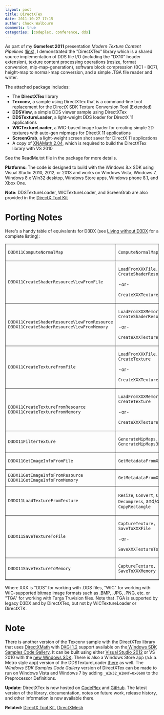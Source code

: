 ```yaml
---
layout: post
title: DirectXTex
date: 2011-10-27 17:15
author: Chuck Walbourn
comments: true
categories: [codeplex, conference, dds]
---
```

As part of my <strong>Gamefest 2011</strong> presentation <em>Modern Texture Content Pipelines </em> (<a href="https://walbourn.github.io/download/Graphics-Modern-Texture-Content-Pipelines.zip">link</a>), I demonstrated the "DirectXTex" library which is a shared source implementation of DDS file I/O (including the "DX10" header extension), texture content processing operations (resize, format conversion, mip-map-generation), software block compression (BC1 - BC7), height-map to normal-map conversion, and a simple .TGA file reader and writer.
<!--more-->

The attached package includes:

<ul>
<li>The <strong>DirectXTex</strong> library</li>
<li><strong>Texconv</strong>, a sample using DirectXTex that is a command-line tool replacement for the DirectX SDK Texture Conversion Tool (Extended)</li>
<li><strong>DDSView</strong>, a simple DDS viewer sample using DirectXTex</li>
<li><strong>DDSTextureLoader</strong>, a light-weight DDS loader for DirectX 11 applications</li>
<li><strong>WICTextureLoader</strong>, a WIC-based image loader for creating simple 2D textures with auto-gen mipmaps for DirectX 11 applications</li>
<li><strong>ScreenGrab</strong>, a light-weight screen shot saver for DirectX 11 applications</li>
<li>A copy of <a href="https://walbourn.github.io/xna-math-version-2-04/">XNAMath 2.04</a>, which is required to build the DirectXTex library with VS 2010</li>
</ul>

See the ReadMe.txt file in the package for more details.

<strong>Platforms: </strong>The code is designed to build with the Windows 8.x SDK using Visual Studio 2010, 2012, or 2013 and works on Windows Vista, Windows 7, Windows 8.x Win32 desktop, Windows Store apps, Windows phone 8.1, and Xbox One.

<strong>Note:</strong> DDSTextureLoader, WICTextureLoader, and ScreenGrab are also provided in the <a href="https://walbourn.github.io/directxtk/">DirectX Tool Kit</a>

<h1>Porting Notes</h1>

<p>Here's a handy table of equivalents for D3DX (see <a href="https://walbourn.github.io/living-without-d3dx/">Living without D3DX</a> for a complete listing):</p>
<table border="1">
<tbody>
<tr>
<td><code>D3DX11ComputeNormalMap</code></td>
<td>
<p><code>ComputeNormalMap</code></p>
</td>
</tr>
<tr>
<td><code>D3DX11CreateShaderResourceViewFromFile</code></td>
<td>
<p><code>LoadFromXXXFile, CreateShaderResourceView</code></p>
<p>-or-</p>
<p><code>CreateXXXTextureFromFile</code></p>
</td>
</tr>
<tr>
<td><code>D3DX11CreateShaderResourceViewFromResource<br />D3DX11CreateShaderResourceViewFromMemory</code></td>
<td>
<p><code>LoadFromXXXMemory, CreateShaderResourceView</code></p>
<p>-or-</p>
<p><code>CreateXXXTextureFromMemory</code></p>
</td>
</tr>
<tr>
<td><code>D3DX11CreateTextureFromFile</code></td>
<td>
<p><code>LoadFromXXXFile, CreateTexture</code></p>
<p>-or-</p>
<p><code>CreateXXXTextureFromFile</code></p>
</td>
</tr>
<tr>
<td><code>D3DX11CreateTextureFromResource<br />D3DX11CreateTextureFromMemory </code></td>
<td>
<p><code>LoadFromXXXMemory, CreateTexture</code></p>
<p>-or-</p>
<p><code>CreateXXXTextureFromMemory</code></p>
</td>
</tr>
<tr>
<td><code>D3DX11FilterTexture</code></td>
<td>
<p><code>GenerateMipMaps, GenerateMipMaps3D</code></p>
</td>
</tr>
<tr>
<td><code>D3DX11GetImageInfoFromFile</code></td>
<td>
<p><code>GetMetadataFromXXXFile</code></p>
</td>
</tr>
<tr>
<td><code>D3DX11GetImageInfoFromResource<br />D3DX11GetImageInfoFromMemory</code></td>
<td>
<p><code>GetMetadataFromXXXMemory</code></p>
</td>
</tr>
<tr>
<td><code>D3DX11LoadTextureFromTexture</code></td>
<td>
<p><code>Resize</code>, <code>Convert</code>, <code>Compress</code>, <code>Decompress</code>, and/or <code>CopyRectangle</code></p>
</td>
</tr>
<tr>
<td><code>D3DX11SaveTextureToFile</code></td>
<td>
<p><code>CaptureTexture, SaveToXXXFile</code></p>
<p>-or-</p>
<p><code>SaveXXXTextureToFile</code></p>
</td>
</tr>
<tr>
<td><code>D3DX11SaveTextureToMemory</code></td>
<td>
<p><code>CaptureTexture, SaveToXXXMemory </code></p>
</td>
</tr>
</tbody>
</table>

Where XXX is "DDS" for working with .DDS files, "WIC" for working with WIC-supported bitmap image formats such as .BMP, .JPG, .PNG, etc. or "TGA" for working with Targa Truvision files. Note that .TGA is supported by legacy D3DX and by DirectXTex, but not by WICTextureLoader or DirectXTK.

<h1>Note</h1>

There is another version of the Texconv sample with the DirectXTex library that uses <a href="https://walbourn.github.io/introducing-directxmath/">DirectXMath</a> with <a href="https://docs.microsoft.com/en-us/windows/desktop/direct3ddxgi/dxgi-1-2-improvements">DXGI 1.2</a> support available on the<a href="http://code.msdn.microsoft.com/windowsdesktop/DirectX-11-Texture-fecd4824"> Windows SDK Samples Code Gallery</a>. It can be built using either <a href="https://walbourn.github.io/visual-studio-2012-release-candidate/">Visual Studio 2012</a> or VS 2010 with the <a href="https://developer.microsoft.com/en-us/windows/downloads/sdk-archive">new Windows SDK</a>. There is also a Windows Store app (a.k.a. Metro style app) version of the DDSTextureLoader <a href="http://code.msdn.microsoft.com/windowsapps/Direct3D-Resource-Loading-25406148">there</a> as well. The <em>Windows SDK Samples Code Gallery</em> version of DirectXTex can be made to run on Windows Vista and Windows 7 by adding ``_WIN32_WINNT=0x0600`` to the Preprocessor Definitions.

<strong>Update:</strong> DirectXTex is now hosted on <a href="http://directxtex.codeplex.com/">CodePlex</a> and <a href="https://github.com/Microsoft/DirectXTex">GitHub</a>. The latest version of the library, documentation, notes on future work, release history, and other information is now available there.

<strong>Related:</strong> <a href="https://walbourn.github.io/directxtk/">DirectX Tool Kit</a>, <a href="https://walbourn.github.io/directxmesh/">DirectXMesh</a>
